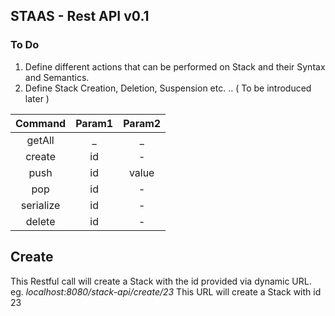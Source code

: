## STAAS - Rest API   v0.1

### To Do 
1.  Define different actions that can be performed on Stack and their Syntax and Semantics.
2.  Define Stack Creation, Deletion, Suspension etc. .. ( To be introduced later )

| Command | Param1 | Param2  |
| :---:  |  :-: | :-: |
| getAll |  _  |  _  |
| create | id | -  |
| push | id | value |
| pop| id | - |
| serialize| id | - |ap
| delete | id | - |


## Create
This Restful call will create a Stack with the id provided via dynamic URL. eg.   *localhost:8080/stack-api/create/23*
This URL will create a Stack with id 23
